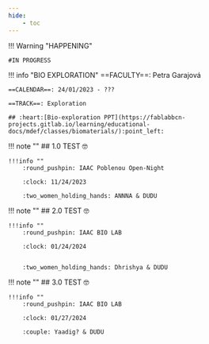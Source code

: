 ```yaml
---
hide:
    - toc
---
```


!!! Warning "HAPPENING"  
    
    #IN PROGRESS


!!! info "BIO EXPLORATION"
    ==FACULTY==: Petra Garajová
    
    ==CALENDAR==: 24/01/2023 - ???

    ==TRACK==: Exploration

    ## :heart:[Bio-exploration PPT](https://fablabbcn-projects.gitlab.io/learning/educational-docs/mdef/classes/biomaterials/):point_left:

!!! note ""
    ## 1.0 TEST :nerd_face:

    !!!info ""
        :round_pushpin: IAAC Poblenou Open-Night 

        :clock: 11/24/2023

        :two_women_holding_hands: ANNNA & DUDU


!!! note ""
    ## 2.0 TEST :nerd_face:

    !!!info ""
        :round_pushpin: IAAC BIO LAB

        :clock: 01/24/2024


        :two_women_holding_hands: Dhrishya & DUDU

!!! note ""
    ## 3.0 TEST :nerd_face:

    !!!info ""
        :round_pushpin: IAAC BIO LAB

        :clock: 01/27/2024

        :couple: Yaadig? & DUDU


